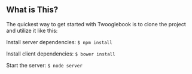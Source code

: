 ## What is This?

The quickest way to get started with Twooglebook is to clone the project and utilize it like this:

Install server dependencies:
`$ npm install`

Install client dependencies:
`$ bower install`

Start the server:
`$ node server`

